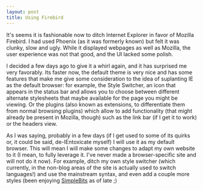 ```yaml
---
layout: post
title: Using Firebird
---
```


It's seems it is fashionable now to ditch Internet Explorer in favor of Mozilla Firebird. I had used Phoenix (as it was formerly known) but felt it was clunky, slow  and ugly. While it displayed webpages as well as Mozilla, the user experience was not that good, and the UI lacked some polish.

I decided a few days ago to give it a whirl again, and it has surprised me very favorably. Its faster now, the default theme is very nice and has some features that make me give some consideration to the idea of suplanting IE as the default browser: for example, the Style Switcher, an icon that appears in the status bar and allows you to choose between different alternate stylesheets that maybe available for the page you might be viewing. Or the plugins (also known as extensions, to differentiate them from normal browsing plugins) which allow to add functionality (that might already be present in Mozilla, though) such as the link bar (if I get it to work) or the headers view.

As I was saying, probably in a few days (if I get used to some of its quirks or, it could be said, de-IEntoxicate myself) I will use it as my default browser. This will mean I will make some changes to adapt my own website to it (I mean, to fully leverage it. I've never made a browser-specific site and will not do it now). For example, ditch my own style switcher (which currently, in the non-blog areas of the site is actually used to switch languages!) and use the mainstream syntax, and even add a couple more styles (been enjoying <a href="http://www.simplebits.com/">SimpleBits</a> as of late ;)
